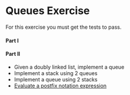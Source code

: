 # Queues Exercise

For this exercise you must get the tests to pass.

#### Part I 

#### Part II 

* Given a doubly linked list, implement a queue
* Implement a stack using 2 queues
* Implement a queue using 2 stacks
* [Evaluate a postfix notation expression](https://www.codewars.com/kata/evaluate-a-postfix-expression)
